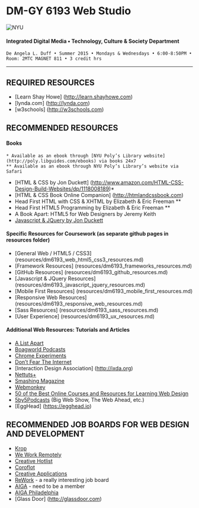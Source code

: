 # DM-GY 6193 Web Studio

![NYU](http://ws2.polishedsolid.com/de/nyu_soe_logo.png)
#### Integrated Digital Media • Technology, Culture & Society Department

    De Angela L. Duff • Summer 2015 • Mondays & Wednesdays • 6:00-8:50PM • Room: 2MTC MAGNET 811 • 3 credit hrs

---


## REQUIRED RESOURCES



* [Learn Shay Howe] (http://learn.shayhowe.com)
* [lynda.com] (http://lynda.com)
* [w3schools] (http://w3schools.com)


## RECOMMENDED RESOURCES

#### Books

    * Available as an ebook through [NYU Poly’s Library website](http://poly.libguides.com/ebooks) via books 24x7
    ** Available as an ebook through NYU Poly’s Library’s website via Safari

* [HTML & CSS by Jon Duckett] (http://www.amazon.com/HTML-CSS-Design-Build-Websites/dp/1118008189)* 
* [HTML & CSS Book Online Companion] (http://htmlandcssbook.com)
* Head First HTML with CSS & XHTML by Elizabeth & Eric Freeman **
* Head First HTML5 Programming by Elizabeth & Eric Freeman **
* A Book Apart: HTML5 for Web Designers by Jeremy Keith 
* [Javascript & JQuery by Jon Duckett](http://www.amazon.com/JavaScript-JQuery-Interactive-Front-End-Development/dp/1118531647)

#### Specific Resources for Coursework (as separate github pages in resources folder)
* [General Web / HTML5 / CSS3] (resources/dm6193_web_html5_css3_resources.md)
* [Framework Resources] (resources/dm6193_frameworks_resources.md)
* [GitHub Resources] (resources/dm6193_github_resources.md)
* [Javascript & JQuery Resources] (resources/dm6193_javascript_jquery_resources.md)
* [Mobile First Resources] (resources/dm6193_mobile_first_resources.md)
* [Responsive Web Resources] (resources/dm6193_responsive_web_resources.md)
* [Sass Resources] (resources/dm6193_sass_resources.md)
* [User Experience] (resources/dm6193_ux_resources.md)


#### Additional Web Resources: Tutorials and Articles
* [A List Apart](http://www.alistapart.com)
* [Boagworld Podcasts](http://boagworld.com/podcast)
* [Chrome Experiments](http://www.chromeexperiments.com)
* [Don’t Fear The Internet](http://www.dontfeartheinternet.com)
* [Interaction Design Association] (http://ixda.org)
* [Nettuts+](http://net.tutsplus.com)
* [Smashing Magazine](http://www.smashingmagazine.com)
* [Webmonkey](http://www.webmonkey.com)
* [50 of the Best Online Courses and Resources for Learning Web Design](http://lifehacker.com/50-of-the-best-online-courses-and-resources-for-learnin-1506605654)
* [5by5Podcasts](http://5by5.tv) (Big Web Show, The Web Ahead, etc.)
* [EggHead] (https://egghead.io)




## RECOMMENDED JOB BOARDS FOR WEB DESIGN AND DEVELOPMENT

* [Krop](http://www.krop.com)
* [We Work Remotely](https://weworkremotely.com)
* [Creative Hotlist](http://www.creativehotlist.com)
* [Coroflot](http://www.coroflot.com/public/jobs_browse.asp)
* [Creative Applications](http://www.creativeapplications.net/job-board)
* [ReWork](http://rework.jobs/about) - a really interesting job board
* [AIGA](http://designjobs.aiga.org) - need to be a member
* [AIGA Philadelphia](http://philadelphia.aiga.org/job-board)
* [Glass Door] (http://glassdoor.com)